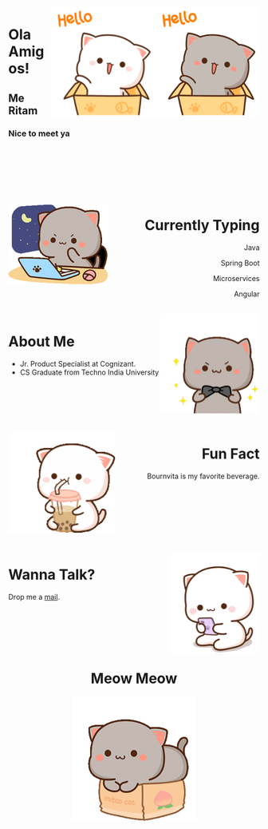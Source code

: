 <img src="./assets/hello-dark.gif#gh-light-mode-only" align="right" height="220" width="210" />
<img src="./assets/hello-light.gif#gh-dark-mode-only" align="right" height="220" width="210" />

<h1>Ola Amigos!</h1>
<h2>Me Ritam</h2>
<h3>Nice to meet ya</h3>

<br><br><br><br><br><br>

<img src="./assets/typing.gif" align="left" height="160" width="200" />
<h1 align ="right">Currently Typing</h1>
<div align="right">
<p>Java</p>
<p>Spring Boot</p>
<p>Microservices</p>
<p>Angular</p>
</div>

<br>

<img src="./assets/smart.gif" align="right" height="200" width="200" />
<h1>About Me</h1>

- Jr. Product Specialist at Cognizant.
- CS Graduate from Techno India University

<br><br><br><br><br>

<img src="./assets/drink.gif" align="left" height="200" width="215" />
<div align="right">
<h1>Fun Fact</h1>
<p>Bournvita is my favorite beverage.</p>
</div>

<br><br><br><br><br><br><br>

<img src="./assets/check-phone.gif" align="right" height="200" width="180" />

<div align="left">
<h1>Wanna Talk?</h1>
<p>
Drop me a <a href="mailto:mailbox.ritamchakraborty@gmail.com">mail</a>.
</p>
</div>

<br><br><br><br><br>


<h1  align="center">Meow Meow</h1>
<p align="center">
<img src="./assets/cat-in-box.gif" height="250" width="250" />
</p>


<!-- ![thinking](https://c.tenor.com/Ji8vLfj669IAAAAi/thinking-goma.gif)

![coffee](https://c.tenor.com/FeP5S9K0ZqIAAAAi/peach-cat.gif)

![bye bye](https://c.tenor.com/cPm8ayQ03rUAAAAj/chibi-cat-mochi-cat.gif)

![resting](https://c.tenor.com/8fRRx-eZPsQAAAAM/mochi-cats-alluzxi.gif)

![sitting](https://c.tenor.com/Jv1pxQKZefgAAAAM/peach-goma.gif)

![excited](https://c.tenor.com/TcMXxO_U0dgAAAAM/mochi-mochi-cat-peach.gif)

![feeding bottle](https://c.tenor.com/Fl4euwoyUe4AAAAj/laumine.gif) -->
